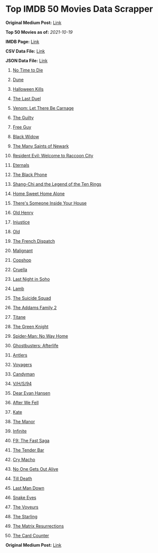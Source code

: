 # Top IMDB 50 Movies Data Scrapper

**Original Medium Post:** [Link](https://medium.com/@nishantsahoo/which-movie-should-i-watch-5c83a3c0f5b1) 

**Top 50 Movies as of:** _2021-10-19_

**IMDB Page:** [Link](http://www.imdb.com/search/title?release_date=2021,2021&title_type=feature)

**CSV Data File:** [Link](/Data/data.csv)

**JSON Data File:** [Link](/Data/data.json)

1. [No Time to Die](https://www.imdb.com/title/tt2382320/?ref_=adv_li_tt)

2. [Dune](https://www.imdb.com/title/tt1160419/?ref_=adv_li_tt)

3. [Halloween Kills](https://www.imdb.com/title/tt10665338/?ref_=adv_li_tt)

4. [The Last Duel](https://www.imdb.com/title/tt4244994/?ref_=adv_li_tt)

5. [Venom: Let There Be Carnage](https://www.imdb.com/title/tt7097896/?ref_=adv_li_tt)

6. [The Guilty](https://www.imdb.com/title/tt9421570/?ref_=adv_li_tt)

7. [Free Guy](https://www.imdb.com/title/tt6264654/?ref_=adv_li_tt)

8. [Black Widow](https://www.imdb.com/title/tt3480822/?ref_=adv_li_tt)

9. [The Many Saints of Newark](https://www.imdb.com/title/tt8110232/?ref_=adv_li_tt)

10. [Resident Evil: Welcome to Raccoon City](https://www.imdb.com/title/tt6920084/?ref_=adv_li_tt)

11. [Eternals](https://www.imdb.com/title/tt9032400/?ref_=adv_li_tt)

12. [The Black Phone](https://www.imdb.com/title/tt7144666/?ref_=adv_li_tt)

13. [Shang-Chi and the Legend of the Ten Rings](https://www.imdb.com/title/tt9376612/?ref_=adv_li_tt)

14. [Home Sweet Home Alone](https://www.imdb.com/title/tt11012066/?ref_=adv_li_tt)

15. [There's Someone Inside Your House](https://www.imdb.com/title/tt8150814/?ref_=adv_li_tt)

16. [Old Henry](https://www.imdb.com/title/tt12731980/?ref_=adv_li_tt)

17. [Injustice](https://www.imdb.com/title/tt5012504/?ref_=adv_li_tt)

18. [Old](https://www.imdb.com/title/tt10954652/?ref_=adv_li_tt)

19. [The French Dispatch](https://www.imdb.com/title/tt8847712/?ref_=adv_li_tt)

20. [Malignant](https://www.imdb.com/title/tt3811906/?ref_=adv_li_tt)

21. [Copshop](https://www.imdb.com/title/tt5748448/?ref_=adv_li_tt)

22. [Cruella](https://www.imdb.com/title/tt3228774/?ref_=adv_li_tt)

23. [Last Night in Soho](https://www.imdb.com/title/tt9639470/?ref_=adv_li_tt)

24. [Lamb](https://www.imdb.com/title/tt9812474/?ref_=adv_li_tt)

25. [The Suicide Squad](https://www.imdb.com/title/tt6334354/?ref_=adv_li_tt)

26. [The Addams Family 2](https://www.imdb.com/title/tt11125620/?ref_=adv_li_tt)

27. [Titane](https://www.imdb.com/title/tt10944760/?ref_=adv_li_tt)

28. [The Green Knight](https://www.imdb.com/title/tt9243804/?ref_=adv_li_tt)

29. [Spider-Man: No Way Home](https://www.imdb.com/title/tt10872600/?ref_=adv_li_tt)

30. [Ghostbusters: Afterlife](https://www.imdb.com/title/tt4513678/?ref_=adv_li_tt)

31. [Antlers](https://www.imdb.com/title/tt7740510/?ref_=adv_li_tt)

32. [Voyagers](https://www.imdb.com/title/tt9664108/?ref_=adv_li_tt)

33. [Candyman](https://www.imdb.com/title/tt9347730/?ref_=adv_li_tt)

34. [V/H/S/94](https://www.imdb.com/title/tt14867006/?ref_=adv_li_tt)

35. [Dear Evan Hansen](https://www.imdb.com/title/tt9357050/?ref_=adv_li_tt)

36. [After We Fell](https://www.imdb.com/title/tt13069986/?ref_=adv_li_tt)

37. [Kate](https://www.imdb.com/title/tt7737528/?ref_=adv_li_tt)

38. [The Manor](https://www.imdb.com/title/tt13372794/?ref_=adv_li_tt)

39. [Infinite](https://www.imdb.com/title/tt6654210/?ref_=adv_li_tt)

40. [F9: The Fast Saga](https://www.imdb.com/title/tt5433138/?ref_=adv_li_tt)

41. [The Tender Bar](https://www.imdb.com/title/tt3108894/?ref_=adv_li_tt)

42. [Cry Macho](https://www.imdb.com/title/tt1924245/?ref_=adv_li_tt)

43. [No One Gets Out Alive](https://www.imdb.com/title/tt13056008/?ref_=adv_li_tt)

44. [Till Death](https://www.imdb.com/title/tt11804152/?ref_=adv_li_tt)

45. [Last Man Down](https://www.imdb.com/title/tt12335692/?ref_=adv_li_tt)

46. [Snake Eyes](https://www.imdb.com/title/tt8404256/?ref_=adv_li_tt)

47. [The Voyeurs](https://www.imdb.com/title/tt11235772/?ref_=adv_li_tt)

48. [The Starling](https://www.imdb.com/title/tt5164438/?ref_=adv_li_tt)

49. [The Matrix Resurrections](https://www.imdb.com/title/tt10838180/?ref_=adv_li_tt)

50. [The Card Counter](https://www.imdb.com/title/tt11196036/?ref_=adv_li_tt)

**Original Medium Post:** [Link](https://medium.com/@nishantsahoo/which-movie-should-i-watch-5c83a3c0f5b1) 
